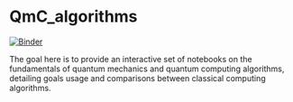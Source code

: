 # QmC_algorithms

[![Binder](https://mybinder.org/badge_logo.svg)](https://mybinder.org/v2/gh/JackRoten/QmC_algorithms.git/master)

The goal here is to provide an interactive set of notebooks on the fundamentals of quantum mechanics and quantum computing algorithms, detailing goals usage and comparisons between classical computing algorithms.

